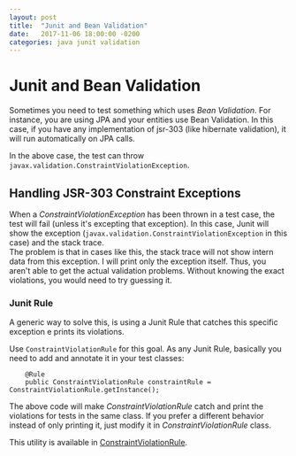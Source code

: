 ```yaml
---
layout: post
title:  "Junit and Bean Validation"
date:   2017-11-06 18:00:00 -0200
categories: java junit validation
---
```


# Junit and Bean Validation

Sometimes you need to test something which uses *Bean Validation*. For instance, you are using JPA and your entities use Bean Validation. In this case, if you have any implementation of jsr-303 (like hibernate validation), it will run automatically on JPA calls.  

In the above case, the test can throw `javax.validation.ConstraintViolationException`.

## Handling JSR-303 Constraint Exceptions

When a *ConstraintViolationException* has been thrown in a test case, the test will fail (unless it's excepting that exception). In this case, Junit will show the exception (`javax.validation.ConstraintViolationException` in this case) and the stack trace.  
The problem is that in cases like this, the stack trace will not show intern data from this exception. I will print only the exception itself. Thus, you aren't able to get the actual validation problems. Without knowing the exact violations, you would need to try guessing it. 

### Junit Rule

A generic way to solve this, is using a Junit Rule that catches this specific exception e prints its violations.

Use `ConstraintViolationRule` for this goal.  As any Junit Rule, basically you need to add and annotate it in your test classes:  


```
    @Rule
    public ConstraintViolationRule constraintRule = ConstraintViolationRule.getInstance();
```

The above code will make *ConstraintViolationRule* catch and print the violations for tests in the same class.  If you prefer a different behavior instead of only printing it, just modify it in *ConstraintViolationRule* class.

This utility is available in [ConstraintViolationRule](https://github.com/ssricardo/lab/blob/master/java/ConstraintViolationRule.java).
